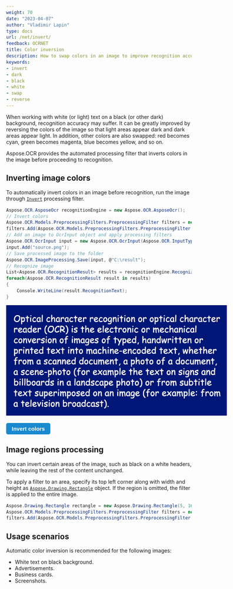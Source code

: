 ```yaml
---
weight: 70
date: "2023-04-07"
author: "Vladimir Lapin"
type: docs
url: /net/invert/
feedback: OCRNET
title: Color inversion
description: How to swap colors in an image to improve recognition accuracy.
keywords:
- invert
- dark
- black
- white
- swap
- reverse
---
```


<style>
	button {
		cursor: pointer;
		margin-right: 20px;
		padding: 7px 15px;
		border: none;
		border-radius: 5px;
		background-color: #1a89d0;
		font-weight: 700;
		font-size: 15px;
		color: #ffffff;
	}

	button:hover {
		background-color: #3071a9;
	}

	button:focus {
		outline: none;
	}

	.duo {
		position: relative;
		width: 600px;
		height: 300px;
		margin-bottom: 20px;
	}

	.duo > img {
		position: absolute;
	}
</style>

When working with white (or light) text on a black (or other dark) background, recognition accuracy may suffer. It can be greatly improved by reversing the colors of the image so that light areas appear dark and dark areas appear light. In addition, other colors are also swapped: red becomes cyan, green becomes magenta, blue becomes yellow, and so on.

Aspose.OCR provides the automated processing filter that inverts colors in the image before proceeding to recognition.

## Inverting image colors

To automatically invert colors in an image before recognition, run the image through [`Invert`](https://reference.aspose.com/ocr/net/aspose.ocr.models.preprocessingfilters/preprocessingfilter/invert/) processing filter.

```csharp
Aspose.OCR.AsposeOcr recognitionEngine = new Aspose.OCR.AsposeOcr();
// Invert colors
Aspose.OCR.Models.PreprocessingFilters.PreprocessingFilter filters = new Aspose.OCR.Models.PreprocessingFilters.PreprocessingFilter();
filters.Add(Aspose.OCR.Models.PreprocessingFilters.PreprocessingFilter.Invert());
// Add an image to OcrInput object and apply processing filters
Aspose.OCR.OcrInput input = new Aspose.OCR.OcrInput(Aspose.OCR.InputType.SingleImage, filters);
input.Add("source.png");
// Save processed image to the folder
Aspose.OCR.ImageProcessing.Save(input, @"C:\result");
// Recognize image
List<Aspose.OCR.RecognitionResult> results = recognitionEngine.Recognize(input);
foreach(Aspose.OCR.RecognitionResult result in results)
{
	Console.WriteLine(result.RecognitionText);
}
```

<div class="duo">
	<img src="origin.png" alt="White text on dark background" />
	<img src="result.png" alt="Inverted image" style="display: none;" />
</div>
<button onclick="triggerSkew(this)">Invert colors</button>
<script>
	function triggerSkew(obj)
	{
		let images = $(".duo > img");
		let skewed = images.eq(0).is(":visible");
		if(skewed)
		{
			images.eq(1).show(200);
			images.eq(0).hide(200);
			$(obj).text("Revert to original image");
		}
		else
		{
			images.eq(0).show(200);
			images.eq(1).hide(200);
			$(obj).text("Invert colors");
		}
	}
</script>

## Image regions processing

You can invert certain areas of the image, such as black on a white headers, while leaving the rest of the content unchanged.

To apply a filter to an area, specify its top left corner along with width and height as [`Aspose.Drawing.Rectangle`](https://reference.aspose.com/drawing/net/system.drawing/rectangle/) object. If the region is omitted, the filter is applied to the entire image.

```csharp
Aspose.Drawing.Rectangle rectangle = new Aspose.Drawing.Rectangle(5, 161, 340, 113);
Aspose.OCR.Models.PreprocessingFilters.PreprocessingFilter filters = new Aspose.OCR.Models.PreprocessingFilters.PreprocessingFilter();
filters.Add(Aspose.OCR.Models.PreprocessingFilters.PreprocessingFilter.Invert(rectangle));
```

## Usage scenarios

Automatic color inversion is recommended for the following images:

- White text on black background.
- Advertisements.
- Business cards.
- Screenshots.
